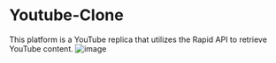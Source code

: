 # Youtube-Clone
This platform is a YouTube replica that utilizes the Rapid API to retrieve YouTube content.
![image](https://github.com/Gowtham1707/Youtube-Clone/assets/93418943/5363d81e-40db-43a7-b63f-2daa35d1e119)
